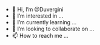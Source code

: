 - 👋 Hi, I’m @Duvergini
- 👀 I’m interested in ...
- 🌱 I’m currently learning ...
- 💞️ I’m looking to collaborate on ...
- 📫 How to reach me ...

<!---
Duvergini/Duvergini is a ✨ special ✨ repository because its `README.md` (this file) appears on your GitHub profile.
You can click the Preview link to take a look at your changes.
--->
